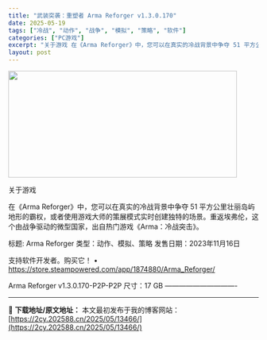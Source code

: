```yaml
---
title: "武装突袭：重塑者 Arma Reforger v1.3.0.170"
date: 2025-05-19
tags: ["冷战", "动作", "战争", "模拟", "策略", "软件"]
categories: ["PC游戏"]
excerpt: "关于游戏 在《Arma Reforger》中，您可以在真实的冷战背景中争夺 51 平方公里壮丽岛屿地形的霸权，或者使用游戏大师的策展模式实时创建独特的场景。重返埃弗伦，这个由战争驱动的微型国家，出自热门游戏《Arma：冷战突击》。 标题: Arma Reforger 类型：动作、模拟、策略 发售日期&hellip;"
layout: post
---
```


<img src="https://2cy.202588.cn/wp-content/uploads/2025/05/2025051914113739.webp" alt="" width="460" height="215" class="aligncenter size-full wp-image-13464" />

关于游戏

在《Arma Reforger》中，您可以在真实的冷战背景中争夺 51 平方公里壮丽岛屿地形的霸权，或者使用游戏大师的策展模式实时创建独特的场景。重返埃弗伦，这个由战争驱动的微型国家，出自热门游戏《Arma：冷战突击》。

标题: Arma Reforger
类型：动作、模拟、策略
发售日期：2023年11月16日

支持软件开发者。购买它！
• https://store.steampowered.com/app/1874880/Arma_Reforger/

Arma Reforger v1.3.0.170-P2P-P2P
尺寸：17 GB
——————————- 

---
📖 **下载地址/原文地址：** 本文最初发布于我的博客网站：[https://2cy.202588.cn/2025/05/13466/](https://2cy.202588.cn/2025/05/13466/)

